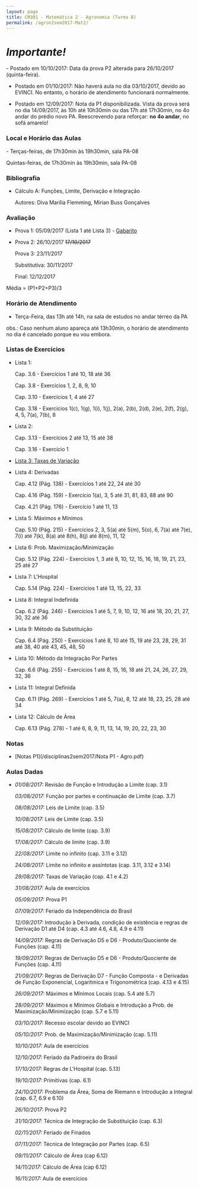 ```yaml
---
layout: page
title: CM301 - Matemática 2 - Agronomia (Turma B)
permalink: /agron2sem2017-Mat2/
---
```

<h1><b><i>Importante!</i></b></h1>
- Postado em 10/10/2017: Data da prova P2 alterada para 26/10/2017 (quinta-feira).

- Postado em 01/10/2017: Não haverá aula no dia 03/10/2017, devido ao EVINCI. No entanto, o horário de atendimento funcionará normalmente.

- Postado em 12/09/2017: Nota da P1 disponibilizada. Vista da prova será no dia 14/09/2017, às 10h até 10h30min ou das 17h até 17h30min, no 4o andar do prédio novo PA. Reescrevendo para reforçar: <b>no 4o andar</b>, no sofá amarelo!

<h3>Local e Horário das Aulas</h3>
- Terças-feiras, de 17h30min às 19h30min, sala PA-08

  Quintas-feiras, de 17h30min às 19h30min, sala PA-08
  
<h3>Bibliografia</h3>

- Cálculo A: Funções, Limite, Derivação e Integração 
	
  Autores: Diva Marília Flemming, Mirian Buss Gonçalves

<h3>Avaliação</h3>

- Prova 1: 05/09/2017 (Lista 1 até Lista 3) - [Gabarito](/disciplinas2sem2017/gabAgronP1-A.pdf)
  
- Prova 2: 26/10/2017 <strike>17/10/2017</strike>
  
  Prova 3: 23/11/2017
  
  Substitutiva: 30/11/2017
  
  Final: 12/12/2017
  
Média = (P1+P2+P3)/3

<h3>Horário de Atendimento</h3>

- Terça-Feira, das 13h até 14h, na sala de estudos no andar térreo da PA 

obs.: Caso nenhum aluno apareça até 13h30min, o horário de atendimento no dia é cancelado porque eu vou embora.

<h3>Listas de Exercícios</h3>

- Lista 1: 

  Cap. 3.6 - Exercícios 1 até 10, 18 até 36
  
  Cap. 3.8 - Exercícios 1, 2, 8, 9, 10
  
  Cap. 3.10 - Exercícios 1, 4 até 27
  
  Cap. 3.18 - Exercícios 1(c), 1(g), 1(i), 1(j), 2(a), 2(b), 2(d), 2(e), 2(f), 2(g), 4, 5, 7(a), 7(b), 8
  
- Lista 2:

  Cap. 3.13 - Exercícios 2 até 13, 15 até 38

  Cap. 3.16 - Exercício 1  

- [Lista 3: Taxas de Variação](/disciplinas2sem2017/Lista3-AEF-taxaVar.pdf)

- Lista 4: Derivadas

  Cap. 4.12 (Pág. 138) - Exercícios 1 até 22, 24 até 30

  Cap. 4.16 (Pág. 159) - Exercício 1(a), 3, 5 até 31, 81, 83, 88 até 90
  
  Cap. 4.21 (Pág. 176) - Exercício 1 até 11, 13

- Lista 5: Máximos e Mínimos

  Cap. 5.10 (Pág. 215) - Exercícios 2, 3, 5(a) até 5(m), 5(o), 6, 7(a) até 7(e), 7(i) até 7(k), 8(a) até 8(h), 8(j) até 8(m), 11, 12

- Lista 6: Prob. Maximização/Minimização

  Cap. 5.12 (Pág. 224) - Exercícios 1, 3 até 8, 10, 12, 15, 16, 18, 19, 21, 23, 25 até 27

- Lista 7: L'Hospital

  Cap. 5.14 (Pág. 224) - Exercícios 1 até 13, 15, 22, 33

- Lista 8: Integral Indefinida

  Cap. 6.2 (Pág. 246) - Exercícios 1 até 5, 7, 9, 10, 12, 16 até 18, 20, 21, 27, 30, 32 até 36
  
- Lista 9: Método da Substituição

  Cap. 6.4 (Pág. 250) - Exercícios 1 até 8, 10 até 15, 19 até 23, 28, 29, 31 até 38, 40 até 43, 45, 48, 50
  
- Lista 10: Método da Integração Por Partes

  Cap. 6.6 (Pág. 255) - Exercícios 1 até 8, 15, 16, 18 até 21, 24, 26, 27, 29, 32, 36

- Lista 11: Integral Definida

  Cap. 6.11 (Pág. 269) - Exercícios 1 até 5, 7(a), 8, 12 até 18, 23, 25, 28 até 34
  
- Lista 12: Cálculo de Área

  Cap. 6.13 (Pág. 278) - 1 até 6, 8, 9, 11, 13, 14, 19, 20, 22, 23, 30
  
<h3>Notas</h3>

- [Notas P1](/disciplinas2sem2017/Nota P1 - Agro.pdf)

<h3>Aulas Dadas</h3>

- _01/08/2017:_ Revisão de Função e Introdução a Limite (cap. 3.1)

  _03/08/2017:_ Função por partes e continuação de Limite (cap. 3.7)
  
  _08/08/2017:_ Leis de Limite (cap. 3.5)

  _10/08/2017:_ Leis de Limite (cap. 3.5)
  
  _15/08/2017:_ Cálculo de limite (cap. 3.9)
  
  _17/08/2017:_ Cálculo de limite (cap. 3.9)
  
  _22/08/2017:_ Limite no infinito (cap. 3.11 e 3.12)
  
  _24/08/2017:_ Limite no infinito e assíntotas (cap. 3.11, 3.12 e 3.14)
  
  _29/08/2017:_ Taxas de Variação (cap. 4.1 e 4.2)

  _31/08/2017:_ Aula de exercícios
  
  _05/09/2017:_ Prova P1
  
  _07/09/2017:_ Feriado da Independência do Brasil
  
  _12/09/2017:_ Introdução à Derivada, condição de existência e regras de Derivação D1 até D4 (cap. 4.3 até 4.6, 4.8, 4.9 e 4.11)
  
  _14/09/2017:_ Regras de Derivação D5 e D6 - Produto/Quociente de Funções (cap. 4.11)  
  
  _19/09/2017:_ Regras de Derivação D5 e D6 - Produto/Quociente de Funções (cap. 4.11)
  
  _21/09/2017:_ Regras de Derivação D7 - Função Composta - e Derivadas de Função Exponencial, Logarítmica e Trigonométrica (cap. 4.13 e 4.15)
  
  _26/09/2017:_ Máximos e Mínimos Locais (cap. 5.4 até 5.7)
  
  _28/09/2017:_ Máximos e Mínimos Globais e Introdução a Prob. de Maximização/Minimização (cap. 5.7 e 5.11)
  
  _03/10/2017:_ Recesso escolar devido ao EVINCI

  _05/10/2017:_ Prob. de Maximização/Minimização (cap. 5.11)
  
  _10/10/2017:_ Aula de exercícios

  _12/10/2017:_ Feriado da Padroeira do Brasil

  _17/10/2017:_ Regras de L'Hospital (cap. 5.13)
  
  _19/10/2017:_ Primitivas (cap. 6.1)  
  
  _24/10/2017:_ Problema da Área, Soma de Riemann e Introdução a Integral (cap. 6.7, 6.9 e 6.10)
  
  _26/10/2017:_ Prova P2
  
  _31/10/2017:_ Técnica de Integração de Substituição (cap. 6.3) 

  _02/11/2017:_ Feriado de Finados
  
  _07/11/2017:_ Técnica de Integração por Partes (cap. 6.5)
  
  _09/11/2017:_ Cálculo de Área (cap 6.12)

  _14/11/2017:_ Cálculo de Área (cap 6.12)
  
  _16/11/2017:_ Aula de exercícios
